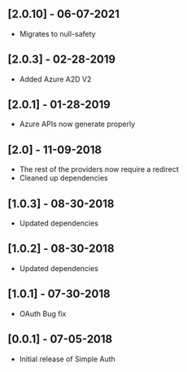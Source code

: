 ## [2.0.10] - 06-07-2021
* Migrates to null-safety

## [2.0.3] - 02-28-2019
* Added Azure A2D V2

## [2.0.1] - 01-28-2019
* Azure APIs now generate properly

## [2.0] - 11-09-2018
* The rest of the providers now require a redirect
* Cleaned up dependencies

## [1.0.3] - 08-30-2018
* Updated dependencies
## [1.0.2] - 08-30-2018
* Updated dependencies
## [1.0.1] - 07-30-2018
* OAuth Bug fix
## [0.0.1] - 07-05-2018
* Initial release of Simple Auth
